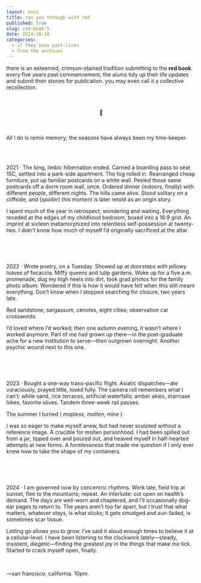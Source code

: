 ```yaml
---
layout: post
title: ran you through with red
published: true
slug: red-book-5
date: 2024-10-18
categories:
  - if they have past-lives
  - from the archives
---
```

there is an esteemed, crimson-stained tradition submitting to the **red book**. every five years past commencement, the alums tidy up their life updates and submit their stories for publication. you may even call it a collective recollection.

<br />

<h4 style="text-align:center">📕</h4>
<br />

All I do is remix memory; the seasons have always been my time-keeper.

<br /> 

<!--more--> 

<br /> 

2021 · The long, limbic hibernation ended. Carried a boarding pass to seat 15C, settled into a park-side apartment. The fog rolled in. Rearranged cheap furniture, put up familiar postcards on a white wall. Peeled those same postcards off a dorm room wall, once. Ordered dinner (indoors, finally) with different people, different nights. The hills came alive. Stood solitary on a cliffside, and (*spoiler*) this moment is later retold as an origin story.

I spent much of the year in retrospect, wondering and waiting. Everything receded at the edges of my childhood bedroom, boxed into a 16:9 grid. An imprint at sixteen metamorphized into relentless self-possession at twenty-two. I didn’t know how much of myself I’d originally sacrificed at the altar.

<br /> 
<br />
<br />

2022 · Wrote poetry, on a Tuesday. Showed up at doorsteps with pillowy loaves of focaccia. Miffy queens and tulip gardens. Woke up for a five a.m. promenade, dug my high heels into dirt, took grad photos for the family photo album. Wondered if this is how it would have felt when this still meant everything. Don’t know when I stopped searching for closure, two years late.

Red sandstone; sargassum, cenotes, eight cities; observation car crosswords.

I’d loved where I’d worked; then one autumn evening, it wasn’t where I worked anymore. Part of me had grown up there—in the post-graduate ache for a new institution to serve—then outgrown overnight. Another psychic wound next to this one.

<br /> 
<br />
<br />

2023 · Bought a one-way trans-pacific flight. Asiatic dispatches—ate voraciously, prayed little, loved fully. The camera roll remembers what I can’t: white sand, rice terraces, artificial waterfalls; amber skies, staircase hikes, favorite olives. Tandem three-week rail passes.

The summer I turned ( *mapless, molten,* *mine* )

I was so eager to make myself anew, but had never sculpted without a reference image. A crucible for molten personhood. I had been spilled out from a jar, tipped over and poured out, and heaved myself in half-hearted attempts at new forms. A formlessness that made me question if I only ever knew how to take the shape of my containers.

<br /> 
<br />
<br />

2024 · I am governed now by concentric rhythms. Work late, field trip at sunset, flee to the mountains; repeat. An interlude: cut open on health’s demand. The days are well-worn and chaptered, and I’ll occasionally dog-ear pages to return to. The years aren’t too far apart, but I trust that what matters, whatever stays, is what sticks; it gets smudged and sun-faded, is sometimes scar tissue.

Letting go allows you to grow. I’ve said it aloud enough times to believe it at a cellular-level. I have been listening to the clockwork lately—steady, insistent, diegetic—finding the greatest joy in the things that make me tick. Started to crack myself open, finally.

<br />

—san francisco, california. 10pm.